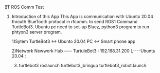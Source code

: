 BT ROS Comm Test

1. Introduction of this App
   This App is communication with Ubunto 20.04 throuth BlueTooth protocol in rfcomm. to send ROS1 Command TurtleBot3.
   Ubuntu pc need to set-up Bluez, python3 program to run phtyon3 server program.

   1)Sytem
   TurtleBot3  <-> Ubunto 20.04 PC  <->  Smart phone app

   2)Network
    Newwork Hub  ---- TurtuleBot3 : 192.168.31.200
                 L----Ubuntu 20.04 :

   3) turtlebot3
     roslaunch turtlebot3_bringup turtlebot3_robot.launch



   
